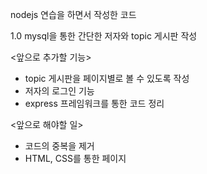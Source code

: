 nodejs 연습을 하면서 작성한 코드

1.0 mysql을 통한 간단한 저자와 topic 게시판 작성

<앞으로 추가할 기능>
 - topic 게시판을 페이지별로 볼 수 있도록 작성
 - 저자의 로그인 기능
 - express 프레임워크를 통한 코드 정리
 
 <앞으로 해야할 일>
 - 코드의 중복을 제거
 - HTML, CSS를 통한 페이지 
